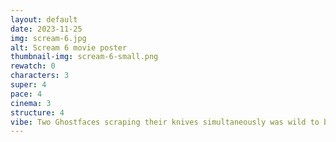 ```yaml
---
layout: default
date: 2023-11-25
img: scream-6.jpg
alt: Scream 6 movie poster
thumbnail-img: scream-6-small.png
rewatch: 0
characters: 3
super: 4
pace: 4
cinema: 3
structure: 4
vibe: Two Ghostfaces scraping their knives simultaneously was wild to behold
---
```

